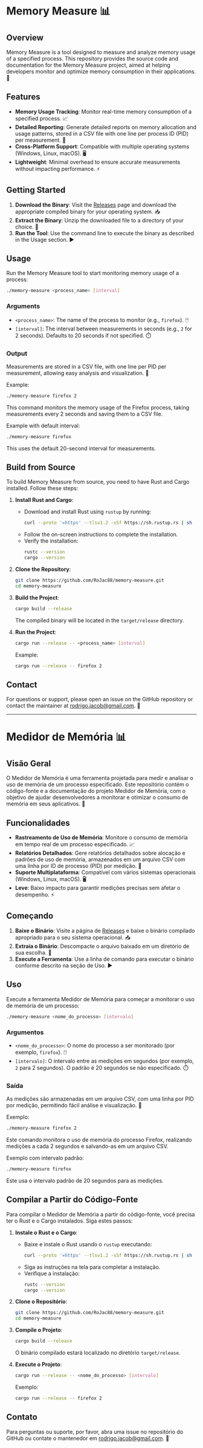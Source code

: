 
# Memory Measure 📊

## Overview
Memory Measure is a tool designed to measure and analyze memory usage of a specified process. This repository provides the source code and documentation for the Memory Measure project, aimed at helping developers monitor and optimize memory consumption in their applications. 🚀

## Features
- **Memory Usage Tracking**: Monitor real-time memory consumption of a specified process. 📈
- **Detailed Reporting**: Generate detailed reports on memory allocation and usage patterns, stored in a CSV file with one line per process ID (PID) per measurement. 📄
- **Cross-Platform Support**: Compatible with multiple operating systems (Windows, Linux, macOS). 🖥️
- **Lightweight**: Minimal overhead to ensure accurate measurements without impacting performance. ⚡

## Getting Started
1. **Download the Binary**: Visit the [Releases](https://github.com/RoJac88/memory-measure/releases) page and download the appropriate compiled binary for your operating system. 📥
2. **Extract the Binary**: Unzip the downloaded file to a directory of your choice. 📂
3. **Run the Tool**: Use the command line to execute the binary as described in the Usage section. ▶️

## Usage
Run the Memory Measure tool to start monitoring memory usage of a process:
```bash
./memory-measure <process_name> [interval]
```

### Arguments
- `<process_name>`: The name of the process to monitor (e.g., `firefox`). 🖱️
- `[interval]`: The interval between measurements in seconds (e.g., `2` for 2 seconds). Defaults to 20 seconds if not specified. ⏱️

### Output
Measurements are stored in a CSV file, with one line per PID per measurement, allowing easy analysis and visualization. 📑

Example:
```bash
./memory-measure firefox 2
```

This command monitors the memory usage of the Firefox process, taking measurements every 2 seconds and saving them to a CSV file.

Example with default interval:
```bash
./memory-measure firefox
```

This uses the default 20-second interval for measurements.

## Build from Source
To build Memory Measure from source, you need to have Rust and Cargo installed. Follow these steps:

1. **Install Rust and Cargo**:
   - Download and install Rust using `rustup` by running:
     ```bash
     curl --proto '=https' --tlsv1.2 -sSf https://sh.rustup.rs | sh
     ```
   - Follow the on-screen instructions to complete the installation.
   - Verify the installation:
     ```bash
     rustc --version
     cargo --version
     ```

2. **Clone the Repository**:
   ```bash
   git clone https://github.com/RoJac88/memory-measure.git
   cd memory-measure
   ```

3. **Build the Project**:
   ```bash
   cargo build --release
   ```
   The compiled binary will be located in the `target/release` directory.

4. **Run the Project**:
   ```bash
   cargo run --release -- <process_name> [interval]
   ```
   Example:
   ```bash
   cargo run --release -- firefox 2
   ```

## Contact
For questions or support, please open an issue on the GitHub repository or contact the maintainer at [rodrigo.jacob@gmail.com](mailto:rodrigo.jacob@gmail.com). 📧

---

# Medidor de Memória 📊

## Visão Geral
O Medidor de Memória é uma ferramenta projetada para medir e analisar o uso de memória de um processo especificado. Este repositório contém o código-fonte e a documentação do projeto Medidor de Memória, com o objetivo de ajudar desenvolvedores a monitorar e otimizar o consumo de memória em seus aplicativos. 🚀

## Funcionalidades
- **Rastreamento de Uso de Memória**: Monitore o consumo de memória em tempo real de um processo especificado. 📈
- **Relatórios Detalhados**: Gere relatórios detalhados sobre alocação e padrões de uso de memória, armazenados em um arquivo CSV com uma linha por ID de processo (PID) por medição. 📄
- **Suporte Multiplataforma**: Compatível com vários sistemas operacionais (Windows, Linux, macOS). 🖥️
- **Leve**: Baixo impacto para garantir medições precisas sem afetar o desempenho. ⚡

## Começando
1. **Baixe o Binário**: Visite a página de [Releases](https://github.com/RoJac88/memory-measure/releases) e baixe o binário compilado apropriado para o seu sistema operacional. 📥
2. **Extraia o Binário**: Descompacte o arquivo baixado em um diretório de sua escolha. 📂
3. **Execute a Ferramenta**: Use a linha de comando para executar o binário conforme descrito na seção de Uso. ▶️

## Uso
Execute a ferramenta Medidor de Memória para começar a monitorar o uso de memória de um processo:
```bash
./memory-measure <nome_do_processo> [intervalo]
```

### Argumentos
- `<nome_do_processo>`: O nome do processo a ser monitorado (por exemplo, `firefox`). 🖱️
- `[intervalo]`: O intervalo entre as medições em segundos (por exemplo, `2` para 2 segundos). O padrão é 20 segundos se não especificado. ⏱️

### Saída
As medições são armazenadas em um arquivo CSV, com uma linha por PID por medição, permitindo fácil análise e visualização. 📑

Exemplo:
```bash
./memory-measure firefox 2
```

Este comando monitora o uso de memória do processo Firefox, realizando medições a cada 2 segundos e salvando-as em um arquivo CSV.

Exemplo com intervalo padrão:
```bash
./memory-measure firefox
```

Este usa o intervalo padrão de 20 segundos para as medições.

## Compilar a Partir do Código-Fonte
Para compilar o Medidor de Memória a partir do código-fonte, você precisa ter o Rust e o Cargo instalados. Siga estes passos:

1. **Instale o Rust e o Cargo**:
   - Baixe e instale o Rust usando o `rustup` executando:
     ```bash
     curl --proto '=https' --tlsv1.2 -sSf https://sh.rustup.rs | sh
     ```
   - Siga as instruções na tela para completar a instalação.
   - Verifique a instalação:
     ```bash
     rustc --version
     cargo --version
     ```

2. **Clone o Repositório**:
   ```bash
   git clone https://github.com/RoJac88/memory-measure.git
   cd memory-measure
   ```

3. **Compile o Projeto**:
   ```bash
   cargo build --release
   ```
   O binário compilado estará localizado no diretório `target/release`.

4. **Execute o Projeto**:
   ```bash
   cargo run --release -- <nome_do_processo> [intervalo]
   ```
   Exemplo:
   ```bash
   cargo run --release -- firefox 2
   ```

## Contato
Para perguntas ou suporte, por favor, abra uma issue no repositório do GitHub ou contate o mantenedor em [rodrigo.jacob@gmail.com](mailto:rodrigo.jacob@gmail.com). 📧
